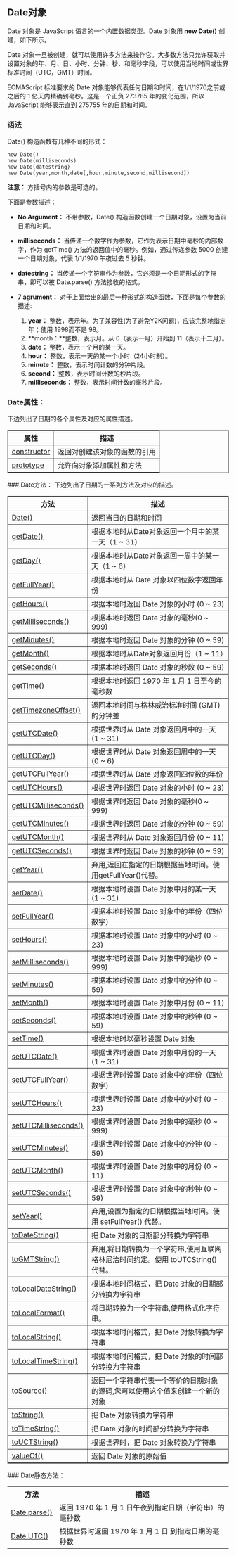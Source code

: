 ## Date对象
Date 对象是 JavaScript 语言的一个内置数据类型。Date 对象用 **new Date()** 创建，如下所示。  

Date 对象一旦被创建，就可以使用许多方法来操作它。大多数方法只允许获取并设置对象的年、月、日、小时、分钟、秒、和毫秒字段，可以使用当地时间或世界标准时间（UTC，GMT）时间。   

ECMAScript 标准要求的 Date 对象能够代表任何日期和时间，在1/1/1970之前或之后的 1 亿天内精确到毫秒。这是一个正负 273785 年的变化范围，所以 JavaScript 能够表示直到 275755 年的日期和时间。
### 语法
Date() 构造函数有几种不同的形式：

    new Date() 
    new Date(milliseconds)  
    new Date(datestring)   
    new Date(year,month,date[,hour,minute,second,millisecond])

**注意：** 方括号内的参数是可选的。
  
下面是参数描述：  

- **No Argument：** 不带参数，Date() 构造函数创建一个日期对象，设置为当前日期和时间。      
- **milliseconds：** 当传递一个数字作为参数，它作为表示日期中毫秒的内部数字，作为 getTime() 方法的返回值中的毫秒。例如，通过传递参数 5000 创建一个日期对象，代表 1/1/1970 午夜过去 5 秒钟。 
- **datestring：** 当传递一个字符串作为参数，它必须是一个日期形式的字符串，即可以被 Date.parse() 方法接收的格式。    
- **7 agrument：** 对于上面给出的最后一种形式的构造函数，下面是每个参数的描述:   

    1. **year：** 整数，表示年。为了兼容性(为了避免Y2K问题)，应该完整地指定年；使用 1998而不是 98。   
    2. **month：**整数，表示月。从 0（表示一月）开始到 11（表示十二月）。   
    3. **date：** 整数，表示一个月的某一天。   
    4. **hour：** 整数，表示一天的某一个小时（24小时制）。   
    5. **minute：** 整数，表示时间计数的分钟片段。   
    6. **second：** 整数，表示时间计数的秒片段。    
    7. **milliseconds：** 整数，表示时间计数的毫秒片段。  
### Date属性：
下边列出了日期的各个属性及对应的属性描述。  
<table border="1">
<tr>
<th>属性</th>
<th>描述</th>
</tr>
<tr>
<td><a href="http://www.tutorialspoint.com/javascript/date_constructor.htm">constructor</a></td>
<td>返回对创建该对象的函数的引用</td>
</tr>
<tr>
<td><a href="http://www.tutorialspoint.com/javascript/object_prototype.htm">prototype</a></td>
<td>允许向对象添加属性和方法</td>
</tr>
</table>
### Date方法：
下边列出了日期的一系列方法及对应的描述。  
<table border="1">
<tr>
<th>方法</th>
<th>描述</th>
</tr>
<tr>
<td><a href="http://www.tutorialspoint.com/javascript/date_date.htm">Date()</a></td>
<td>返回当日的日期和时间</td>
</tr>
<tr>
<td><a href="http://www.tutorialspoint.com/javascript/date_getdate.htm">getDate()</a></td>
<td>根据本地时从Date对象返回一个月中的某一天（1 ~ 31）</td>
</tr>
<tr>
<td><a href="http://www.tutorialspoint.com/javascript/date_getday.htm">getDay()</a></td>
<td>根据本地时从Date对象返回一周中的某一天（1 ~ 6）</td>
</tr>
<tr>
<td><a href="http://www.tutorialspoint.com/javascript/date_getfullyear.htm">getFullYear()</a></td>
<td>根据本地时从 Date 对象以四位数字返回年份</td>
</tr>
<tr>
<td><a href="http://www.tutorialspoint.com/javascript/date_gethours.htm">getHours()</a></td>
<td>根据本地时返回 Date 对象的小时 (0 ~ 23)</td>
</tr>
<tr>
<td><a href="http://www.tutorialspoint.com/javascript/date_getmilliseconds.htm">getMilliseconds()</a></td>
<td>根据本地时返回 Date 对象的毫秒(0 ~ 999)</td>
</tr>
<tr>
<td><a href="http://www.tutorialspoint.com/javascript/date_getminutes.htm">getMinutes()</a></td>
<td>根据本地时返回 Date 对象的分钟 (0 ~ 59)</td>
</tr>
<tr>
<td><a href="http://www.tutorialspoint.com/javascript/date_getmonth.htm">getMonth()</a></td>
<td>根据本地时从Date对象返回月份（1 ~ 11）</td>
</tr>
<tr>
<td><a href="http://www.tutorialspoint.com/javascript/date_getseconds.htm">getSeconds()</a></td>
<td>根据本地时返回 Date 对象的秒数 (0 ~ 59)</td>
</tr>
<tr>
<td><a href="http://www.tutorialspoint.com/javascript/date_gettime.htm">getTime()</a></td>
<td>根据本地时返回 1970 年 1 月 1 日至今的毫秒数</td>
</tr><tr>
<td><a href="http://www.tutorialspoint.com/javascript/date_gettimezoneoffset.htm">getTimezoneOffset()</a></td>
<td>返回本地时间与格林威治标准时间 (GMT) 的分钟差</td>
</tr>
<tr>
<td><a href="http://www.tutorialspoint.com/javascript/date_getutcdate.htm">getUTCDate()</a></td>
<td>根据世界时从 Date 对象返回月中的一天 (1 ~ 31)</td>
</tr>
<tr>
<td><a href="http://www.tutorialspoint.com/javascript/date_getutcday.htm">getUTCDay()</a></td>
<td>根据世界时从 Date 对象返回周中的一天 (0 ~ 6)</td>
</tr>
<tr>
<td><a href="http://www.tutorialspoint.com/javascript/date_getutcfullyear.htm">getUTCFullYear()</a></td>
<td>根据世界时从 Date 对象返回四位数的年份</td>
</tr>
<tr>
<td><a href="http://www.tutorialspoint.com/javascript/date_getutchours.htm">getUTCHours()</a></td>
<td>根据世界时返回 Date 对象的小时 (0 ~ 23)</td>
</tr>
<tr>
<td><a href="http://www.tutorialspoint.com/javascript/date_getutcmilliseconds.htm">getUTCMilliseconds()</a></td>
<td>根据世界时返回 Date 对象的毫秒(0 ~ 999)</td>
</tr>
<tr>
<td><a href="http://www.tutorialspoint.com/javascript/date_getutcminutes.htm">getUTCMinutes()</a></td>
<td>根据世界时返回 Date 对象的分钟 (0 ~ 59)</td>
</tr>
<tr>
<td><a href="http://www.tutorialspoint.com/javascript/date_getutcmonth.htm">getUTCMonth()</a></td>
<td>根据世界时从 Date 对象返回月份 (0 ~ 11)</td>
</tr>
<tr>
<td><a href="http://www.tutorialspoint.com/javascript/date_getutcseconds.htm">getUTCSeconds()</a></td>
<td>根据世界时返回 Date 对象的秒钟 (0 ~ 59)</td>
</tr>
<tr>
<td><a href="http://www.tutorialspoint.com/javascript/date_getyear.htm">getYear()</a></td>
<td>弃用,返回在指定的日期根据当地时间。使用getFullYear()代替。</td>
</tr>
<tr>
<td><a href="http://www.tutorialspoint.com/javascript/date_setdate.htm">setDate()</a></td>
<td>根据本地时设置 Date 对象中月的某一天 (1 ~ 31)</td>
</tr>
<tr>
<td><a href="http://www.tutorialspoint.com/javascript/date_setfullyear.htm">setFullYear()</a></td>
<td>根据本地时设置 Date 对象中的年份（四位数字）</td>
</tr>
<tr>
<td><a href="http://www.tutorialspoint.com/javascript/date_sethours.htm">setHours()</a></td>
<td>根据本地时设置 Date 对象中的小时 (0 ~ 23)</td>
</tr>
<tr>
<td><a href="http://www.tutorialspoint.com/javascript/date_setmilliseconds.htm">setMilliseconds()</a></td>
<td>根据本地时设置 Date 对象中的毫秒 (0 ~ 999)</td>
</tr>
<tr>
<td><a href="http://www.tutorialspoint.com/javascript/date_setminutes.htm">setMinutes()</a></td>
<td>根据本地时设置 Date 对象中的分钟 (0 ~ 59)</td>
</tr>
<tr>
<td><a href="http://www.tutorialspoint.com/javascript/date_setmonth.htm">setMonth()</a></td>
<td>根据本地时设置 Date 对象中月份 (0 ~ 11)</td>
</tr>
<tr>
<td><a href="http://www.tutorialspoint.com/javascript/date_setseconds.htm">setSeconds()</a></td>
<td>根据本地时设置 Date 对象中的秒钟 (0 ~ 59)</td>
</tr>
<tr>
<td><a href="http://www.tutorialspoint.com/javascript/date_settime.htm">setTime()</a></td>
<td>根据本地时以毫秒设置 Date 对象</td>
</tr>
<tr>
<td><a href="http://www.tutorialspoint.com/javascript/date_setutcdate.htm">setUTCDate()</a></td>
<td>根据世界时设置 Date 对象中月份的一天 (1 ~ 31)</td>
</tr>
<tr>
<td><a href="http://www.tutorialspoint.com/javascript/date_setutcfullyear.htm">setUTCFullYear()</a></td>
<td>根据世界时设置 Date 对象中的年份（四位数字）</td>
</tr>
<tr>
<td><a href="http://www.tutorialspoint.com/javascript/date_setutchours.htm">setUTCHours()</a></td>
<td>根据世界时设置 Date 对象中的小时 (0 ~ 23)</td>
</tr>
<tr>
<td><a href="http://www.tutorialspoint.com/javascript/date_setutcmilliseconds.htm">setUTCMilliseconds()</a></td>
<td>根据世界时设置 Date 对象中的毫秒 (0 ~ 999)</td>
</tr>
<tr>
<td><a href="http://www.tutorialspoint.com/javascript/date_setutcminutes.htm">setUTCMinutes()</a></td>
<td>根据世界时设置 Date 对象中的分钟 (0 ~ 59)</td>
</tr>
<tr>
<td><a href="http://www.tutorialspoint.com/javascript/date_setutcmonth.htm">setUTCMonth()</a></td>
<td>根据世界时设置 Date 对象中的月份 (0 ~ 11)</td>
</tr>
<tr>
<td><a href="http://www.tutorialspoint.com/javascript/date_setutcseconds.htm">setUTCSeconds()</a></td>
<td>根据世界时设置 Date 对象中的秒钟 (0 ~ 59)</td>
</tr>
<tr>
<td><a href="http://www.tutorialspoint.com/javascript/date_setyear.htm">setYear()</a></td>
<td>弃用,设置为指定的日期根据当地时间。使用 setFullYear() 代替。</td>
</tr>
<tr>
<td><a href="http://www.tutorialspoint.com/javascript/date_todatestring.htm">toDateString()</a></td>
<td>把 Date 对象的日期部分转换为字符串</td>
</tr>
<tr>
<td><a href="http://www.tutorialspoint.com/javascript/date_togmtstring.htm">toGMTString()</a></td>
<td>弃用,将日期转换为一个字符串,使用互联网格林尼治时间约定。使用 toUTCString() 代替。</td>
</tr>
<tr>
<td><a href="http://www.tutorialspoint.com/javascript/date_tolocaledatestring.htm">toLocalDateString()</a></td>
<td>根据本地时间格式，把 Date 对象的日期部分转换为字符串</td>
</tr>
<tr>
<td><a href="http://www.tutorialspoint.com/javascript/date_tolocaleformat.htm">toLocalFormat()</a></td>
<td>将日期转换为一个字符串,使用格式化字符串。</td>
</tr>
<tr>
<td><a href="http://www.tutorialspoint.com/javascript/date_tolocalestring.htm">toLocalString()</a></td>
<td>根据本地时间格式，把 Date 对象转换为字符串</td>
</tr>
<tr>
<td><a href="http://www.tutorialspoint.com/javascript/date_tolocaletimestring.htm">toLocalTimeString()</a></td>
<td>根据本地时间格式，把 Date 对象的时间部分转换为字符串</td>
</tr>
<tr>
<td><a href="http://www.tutorialspoint.com/javascript/date_tosource.htm">toSource()</a></td>
<td>返回一个字符串代表一个等价的日期对象的源码,您可以使用这个值来创建一个新的对象</td>
</tr>
<tr>
<td><a href="http://www.tutorialspoint.com/javascript/date_tostring.htm">toString()</a></td>
<td>把 Date 对象转换为字符串</td>
</tr>
<tr>
<td><a href="http://www.tutorialspoint.com/javascript/date_totimestring.htm">toTimeString()</a></td>
<td>把 Date 对象的时间部分转换为字符串</td>
</tr>
<tr>
<td><a href="http://www.tutorialspoint.com/javascript/date_toutcstring.htm">toUCTString()</a></td>
<td>根据世界时，把 Date 对象转换为字符串</td>
</tr>
<tr>
<td><a href="http://www.tutorialspoint.com/javascript/date_valueof.htm">valueOf()</a></td>
<td>返回 Date 对象的原始值</td>
</tr>
</table>
### Date静态方法：
<table>
<tr>
<th>方法</th>
<th>描述</th>
</tr>
<tr>
<td><a href="http://www.tutorialspoint.com/javascript/date_parse.htm">Date.parse()</a></td>
<td>返回 1970 年 1 月 1 日午夜到指定日期（字符串）的毫秒数</td>
</tr>
<tr>
<td><a href="http://www.tutorialspoint.com/javascript/date_utc.htm">Date.UTC()</a></td>
<td>根据世界时返回 1970 年 1 月 1 日 到指定日期的毫秒数</td>
</tr>
</table>